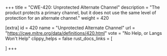+++
title = "CWE-420: Unprotected Alternate Channel"
description	= "The product protects a primary channel, but it does not use the same level of protection for an alternate channel."
weight = 420

[extra]
id = 420
name = "Unprotected Alternate Channel"
url = "https://cwe.mitre.org/data/definitions/420.html"
vote = "No Help, or Langs Won't Help"
clippy_helps = false
rust_docs_links = [
	
]
+++

